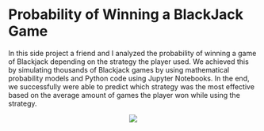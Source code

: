 # Probability of Winning a BlackJack Game
In this side project a friend and I analyzed the probability of winning a game of Blackjack depending on the strategy the player used. We achieved this by simulating thousands of Blackjack games by using mathematical probability models and Python code using Jupyter Notebooks. In the end, we successfully were able to predict which strategy was the most effective based on the average amount of games the player won while using the strategy.

<p align="center">
    <img src="https://user-images.githubusercontent.com/113075689/222923725-0ecadfe9-100b-44f9-9fb3-7402b5ad528a.png">
</p>
